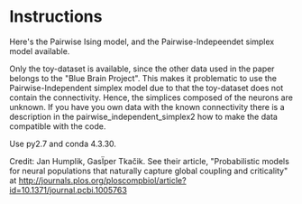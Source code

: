 # Instructions
Here's the Pairwise Ising model, and the Pairwise-Indepeendet simplex model available.

Only the toy-dataset is available, since the other data used in the paper belongs to the "Blue Brain Project". This makes it problematic to use the Pairwise-Independent simplex model due to that the toy-dataset does not contain the connectivity. Hence, the simplices composed of the neurons are unknown. If you have you own data with the known connectivity there is a description in the pairwise_independent_simplex2 how to make the data compatible with the code.


Use py2.7 and conda 4.3.30.

Credit: Jan Humplik, GasÏper Tkačik. See their article, "Probabilistic models for neural populations that naturally capture global coupling and criticality" at http://journals.plos.org/ploscompbiol/article?id=10.1371/journal.pcbi.1005763

